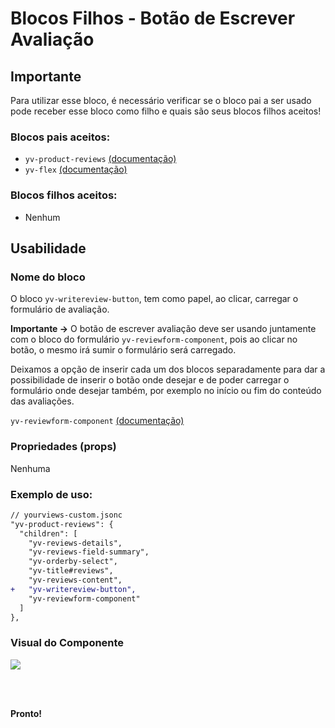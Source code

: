 # Blocos Filhos - Botão de Escrever Avaliação

## Importante

Para utilizar esse bloco, é necessário verificar se o bloco pai a ser usado pode receber esse bloco como filho e quais são seus blocos filhos aceitos!

### Blocos pais aceitos:

 - `yv-product-reviews` [(documentação)](https://github.com/yourviewsbyhiplatform/documentacoes/blob/master/Instala%C3%A7%C3%A3o%20personaliz%C3%A1vel%20-%20Bloco%20de%20reviews.md)
 - `yv-flex` [(documentação)](https://github.com/yourviewsbyhiplatform/documentacoes/blob/master/Blocos%20Filhos%20-%20Flex%20Box.md)

### Blocos filhos aceitos:

- Nenhum
 
## Usabilidade

### Nome do bloco

O bloco `yv-writereview-button`, tem como papel, ao clicar, carregar o formulário de avaliação.

**Importante ->** O botão de escrever avaliação deve ser usando juntamente com o bloco do formulário `yv-reviewform-component`, pois ao clicar no botão, o mesmo irá sumir o formulário será carregado. 

Deixamos a opção de inserir cada um dos blocos separadamente para dar a possibilidade de inserir o botão onde desejar e de poder carregar o formulário onde desejar também, por exemplo no início ou fim do conteúdo das avaliações.

`yv-reviewform-component` [(documentação)](https://github.com/yourviewsbyhiplatform/documentacoes/blob/master/Blocos%20Filhos%20-%20Formul%C3%A1rio%20de%20Avalia%C3%A7%C3%A3o.md)

### Propriedades (props)

Nenhuma

### Exemplo de uso:

```diff
// yourviews-custom.jsonc
"yv-product-reviews": {
  "children": [
    "yv-reviews-details",
    "yv-reviews-field-summary",
    "yv-orderby-select",
    "yv-title#reviews",
    "yv-reviews-content",
+   "yv-writereview-button",
    "yv-reviewform-component"
  ]
},
```

### Visual do Componente
![](https://i.imgur.com/Uuo0P1a.png)

<br>
<br>

**Pronto!**

<!--stackedit_data:
eyJoaXN0b3J5IjpbODAzNTU3OTE5XX0=
-->